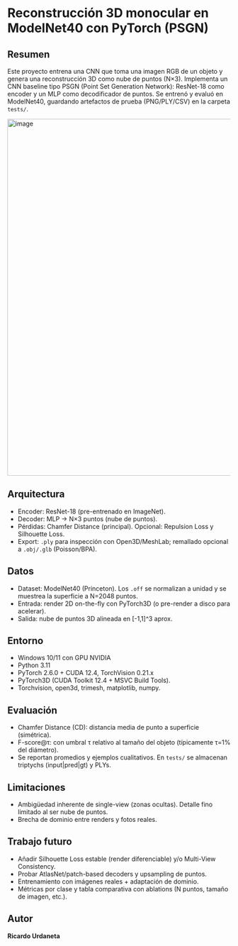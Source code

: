 
# Reconstrucción 3D monocular en ModelNet40 con PyTorch (PSGN)

Resumen
-------
Este proyecto entrena una CNN que toma una imagen RGB de un objeto y genera una reconstrucción 3D como nube de puntos (N×3).
Implementa un CNN baseline tipo PSGN (Point Set Generation Network): ResNet-18 como encoder y un MLP como
decodificador de puntos. Se entrenó y evaluó en ModelNet40, guardando artefactos de prueba (PNG/PLY/CSV)
en la carpeta `tests/`.


<img width="1269" height="805" alt="image" src="https://github.com/user-attachments/assets/87f9f6a7-1299-43ee-ad1d-b7ad3d103c4c" />


Arquitectura
------------
- Encoder: ResNet-18 (pre-entrenado en ImageNet).
- Decoder: MLP → N×3 puntos (nube de puntos).
- Pérdidas: Chamfer Distance (principal). Opcional: Repulsion Loss y Silhouette Loss.
- Export: `.ply` para inspección con Open3D/MeshLab; remallado opcional a `.obj/.glb` (Poisson/BPA).

Datos
-----
- Dataset: ModelNet40 (Princeton). Los `.off` se normalizan a unidad y se muestrea la superficie a N=2048 puntos.
- Entrada: render 2D on-the-fly con PyTorch3D (o pre-render a disco para acelerar).
- Salida: nube de puntos 3D alineada en [-1,1]^3 aprox.

Entorno
-----------------------
- Windows 10/11 con GPU NVIDIA
- Python 3.11
- PyTorch 2.6.0 + CUDA 12.4, TorchVision 0.21.x
- PyTorch3D (CUDA Toolkit 12.4 + MSVC Build Tools).
- Torchvision, open3d, trimesh, matplotlib, numpy.

Evaluación
----------
- Chamfer Distance (CD): distancia media de punto a superficie (simétrica).
- F-score@τ: con umbral τ relativo al tamaño del objeto (típicamente τ=1% del diámetro).
- Se reportan promedios y ejemplos cualitativos. En `tests/` se almacenan triptychs (input|pred|gt) y PLYs.

Limitaciones
------------
- Ambigüedad inherente de single-view (zonas ocultas). Detalle fino limitado al ser nube de puntos.
- Brecha de dominio entre renders y fotos reales.

Trabajo futuro
--------------
- Añadir Silhouette Loss estable (render diferenciable) y/o Multi-View Consistency.
- Probar AtlasNet/patch-based decoders y upsampling de puntos.
- Entrenamiento con imágenes reales + adaptación de dominio.
- Métricas por clase y tabla comparativa con ablations (N puntos, tamaño de imagen, etc.).


Autor
---------------
**Ricardo Urdaneta**
